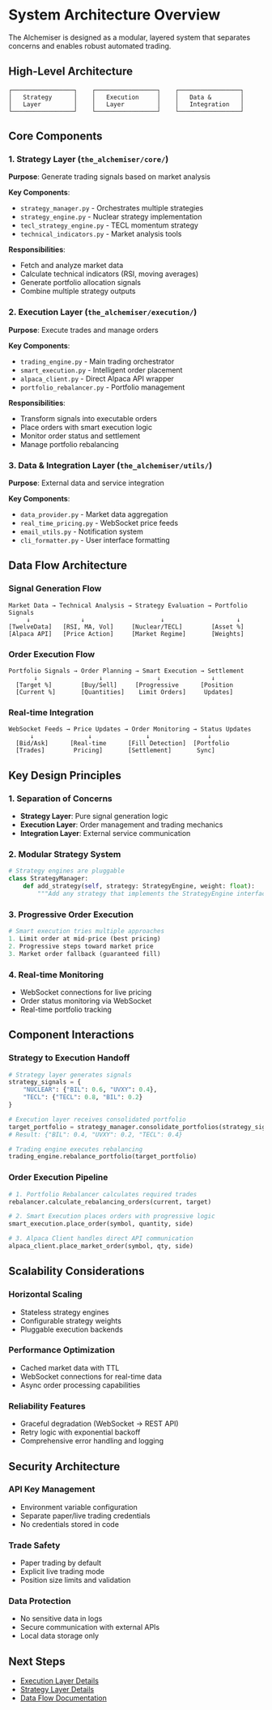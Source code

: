# System Architecture Overview

The Alchemiser is designed as a modular, layered system that separates concerns and enables robust automated trading.

## High-Level Architecture

```
┌─────────────────┐    ┌─────────────────┐    ┌─────────────────┐
│   Strategy      │    │   Execution     │    │   Data &        │
│   Layer         │    │   Layer         │    │   Integration   │
└─────────────────┘    └─────────────────┘    └─────────────────┘
```

## Core Components

### 1. Strategy Layer (`the_alchemiser/core/`)

**Purpose**: Generate trading signals based on market analysis

**Key Components**:

- `strategy_manager.py` - Orchestrates multiple strategies
- `strategy_engine.py` - Nuclear strategy implementation  
- `tecl_strategy_engine.py` - TECL momentum strategy
- `technical_indicators.py` - Market analysis tools

**Responsibilities**:

- Fetch and analyze market data
- Calculate technical indicators (RSI, moving averages)
- Generate portfolio allocation signals
- Combine multiple strategy outputs

### 2. Execution Layer (`the_alchemiser/execution/`)

**Purpose**: Execute trades and manage orders

**Key Components**:

- `trading_engine.py` - Main trading orchestrator
- `smart_execution.py` - Intelligent order placement
- `alpaca_client.py` - Direct Alpaca API wrapper
- `portfolio_rebalancer.py` - Portfolio management

**Responsibilities**:

- Transform signals into executable orders
- Place orders with smart execution logic
- Monitor order status and settlement
- Manage portfolio rebalancing

### 3. Data & Integration Layer (`the_alchemiser/utils/`)

**Purpose**: External data and service integration

**Key Components**:

- `data_provider.py` - Market data aggregation
- `real_time_pricing.py` - WebSocket price feeds
- `email_utils.py` - Notification system
- `cli_formatter.py` - User interface formatting

## Data Flow Architecture

### Signal Generation Flow

```
Market Data → Technical Analysis → Strategy Evaluation → Portfolio Signals
     ↓              ↓                     ↓                    ↓
[TwelveData]   [RSI, MA, Vol]     [Nuclear/TECL]        [Asset %]
[Alpaca API]   [Price Action]     [Market Regime]       [Weights]
```

### Order Execution Flow

```
Portfolio Signals → Order Planning → Smart Execution → Settlement
       ↓                 ↓               ↓              ↓
  [Target %]        [Buy/Sell]     [Progressive      [Position
  [Current %]       [Quantities]    Limit Orders]     Updates]
```

### Real-time Integration

```
WebSocket Feeds → Price Updates → Order Monitoring → Status Updates
      ↓               ↓               ↓                ↓
  [Bid/Ask]      [Real-time      [Fill Detection]  [Portfolio
  [Trades]        Pricing]       [Settlement]       Sync]
```

## Key Design Principles

### 1. Separation of Concerns

- **Strategy Layer**: Pure signal generation logic
- **Execution Layer**: Order management and trading mechanics  
- **Integration Layer**: External service communication

### 2. Modular Strategy System

```python
# Strategy engines are pluggable
class StrategyManager:
    def add_strategy(self, strategy: StrategyEngine, weight: float):
        """Add any strategy that implements the StrategyEngine interface"""
```

### 3. Progressive Order Execution

```python
# Smart execution tries multiple approaches
1. Limit order at mid-price (best pricing)
2. Progressive steps toward market price  
3. Market order fallback (guaranteed fill)
```

### 4. Real-time Monitoring

- WebSocket connections for live pricing
- Order status monitoring via WebSocket
- Real-time portfolio tracking

## Component Interactions

### Strategy to Execution Handoff

```python
# Strategy layer generates signals
strategy_signals = {
    "NUCLEAR": {"BIL": 0.6, "UVXY": 0.4},
    "TECL": {"TECL": 0.8, "BIL": 0.2}
}

# Execution layer receives consolidated portfolio
target_portfolio = strategy_manager.consolidate_portfolios(strategy_signals)
# Result: {"BIL": 0.4, "UVXY": 0.2, "TECL": 0.4}

# Trading engine executes rebalancing
trading_engine.rebalance_portfolio(target_portfolio)
```

### Order Execution Pipeline

```python
# 1. Portfolio Rebalancer calculates required trades
rebalancer.calculate_rebalancing_orders(current, target)

# 2. Smart Execution places orders with progressive logic
smart_execution.place_order(symbol, quantity, side)

# 3. Alpaca Client handles direct API communication
alpaca_client.place_market_order(symbol, qty, side)
```

## Scalability Considerations

### Horizontal Scaling

- Stateless strategy engines
- Configurable strategy weights
- Pluggable execution backends

### Performance Optimization

- Cached market data with TTL
- WebSocket connections for real-time data
- Async order processing capabilities

### Reliability Features

- Graceful degradation (WebSocket → REST API)
- Retry logic with exponential backoff
- Comprehensive error handling and logging

## Security Architecture

### API Key Management

- Environment variable configuration
- Separate paper/live trading credentials
- No credentials stored in code

### Trade Safety

- Paper trading by default
- Explicit live trading mode
- Position size limits and validation

### Data Protection

- No sensitive data in logs
- Secure communication with external APIs
- Local data storage only

## Next Steps

- [Execution Layer Details](./execution-layer.md)
- [Strategy Layer Details](./strategy-layer.md)
- [Data Flow Documentation](./data-flow.md)

